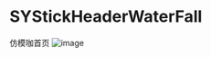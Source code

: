 # SYStickHeaderWaterFall
仿模咖首页
![image](https://github.com/zhangsuya/SYStickHeaderWaterFall/blob/master/SYStickHeaderWaterFall/SYStickHeaderWaterFall/1.gif)
